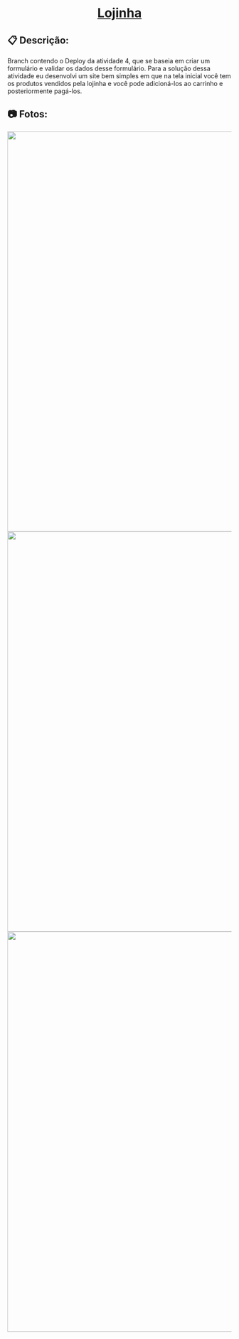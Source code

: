 <h1 align="center"><a href="https://eduardo-ehsc.github.io/Atividades-DAWII/">Lojinha</a></h1>

## :clipboard: Descrição:
Branch contendo o Deploy da atividade 4, que se baseia em criar um formulário e validar os dados desse formulário.
Para a solução dessa atividade eu desenvolvi um site bem simples em que na tela inicial você tem os produtos vendidos pela lojinha e você pode adicioná-los ao carrinho e posteriormente pagá-los.

## :camera: Fotos:
<img width="900px" src="https://i.imgur.com/KgWh1n7.jpg">
<img width="900px" src="https://imgur.com/YX2izCH.jpg">
<img width="900px" src="https://imgur.com/082tl6b.jpg">
